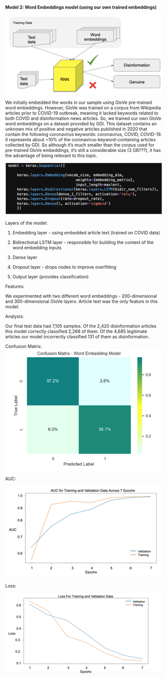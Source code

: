 **Model 2: Word Embeddings model (using our own trained embeddings)**

![Word embeddings](assets/img/model2.png)

We initially embedded the words in our sample using GloVe pre-trained word embeddings. However, GloVe was trained on a corpus from Wikipedia articles prior to COVID-19 outbreak, meaning it lacked keywords related to both COVID and disinformation news articles. So, we trained our own GloVe word embeddings on a dataset provided by GDI. This dataset contains an unknown mix of positive and negative articles published in 2020 that contain the following coronavirus keywords: coronavirus, COVID, COVID-19. It  represents about ~10% of the coronavirus-keyword-containing articles collected by GDI. So although it’s much smaller than the corpus used for pre-trained GloVe embeddings, it’s still a considerable size (3 GB???), it has the advantage of being relevant to this topic. 

![Word embeddings](assets/img/layers2.png)

Layers of the model:

1. Embedding layer - using embedded article text (trained on COVID data)

2. Bidirectional LSTM layer - responsible for building  the context of the word embedding inputs

3. Dense layer 

4. Dropout layer - drops nodes to improve overfitting 

5. Output layer (provides classification)

Features:

We experimented with two different word embeddings - 200-dimensional and 300-dimensional GloVe layers. Article text was the only feature in this model. 

Analysis:

Our final test data had 7,105 samples. Of the 2,420 disinformation articles this  model correctly classified 2,268 of them. Of the 4,685 legitimate articles our model incorrectly classified 131 of them as disinformation. 

Confusion Matrix:
![Word embeddings](assets/img/matrix2.png)

AUC:

![Word embeddings](assets/img/auc2.png)

Loss:

![Word embeddings](assets/img/loss2.png)
